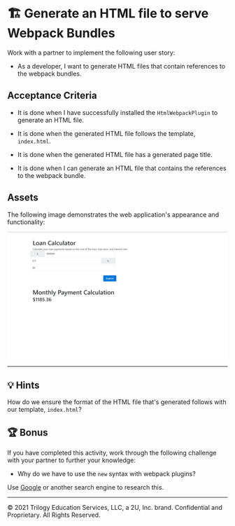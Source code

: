 # 🏗️ Generate an HTML file to serve Webpack Bundles

Work with a partner to implement the following user story:

* As a developer, I want to generate HTML files that contain references to the webpack bundles.

## Acceptance Criteria

* It is done when I have successfully installed the `HtmlWebpackPlugin` to generate an HTML file.

* It is done when the generated HTML file follows the template, `index.html`.

* It is done when the generated HTML file has a generated page title.

* It is done when I can generate an HTML file that contains the references to the webpack bundle.

## Assets

The following image demonstrates the web application's appearance and functionality:

![The output of the loan calculator with 300k loan.](./Assets/loan-calculator.png)

---

## 💡 Hints

How do we ensure the format of the HTML file that's generated follows with our template, `index.html`?

## 🏆 Bonus

If you have completed this activity, work through the following challenge with your partner to further your knowledge:

* Why do we have to use the `new` syntax with webpack plugins?

Use [Google](https://www.google.com) or another search engine to research this.

---
© 2021 Trilogy Education Services, LLC, a 2U, Inc. brand. Confidential and Proprietary. All Rights Reserved.